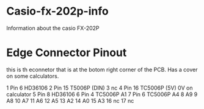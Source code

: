 # Casio-fx-202p-info
Information about the casio FX-202P


Edge Connector Pinout
=====================

this is th econnetor that is at the botom right corner of the PCB. Has a
cover on some calculators.

1     Pin 6 HD36106
2     Pin 15 T5006P (DIN)
3     nc
4     Pin 16 TC5006P (5V) 0V on calculator
5     Pin 8 HD36106
6     Pin 4 TC5006P A1
7     Pin 6 TC5006P A4
8     A9
9     A8
10    A7
11    A6
12    A5
13    A2
14    A0
15    A3
16    nc
17    nc



